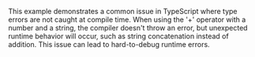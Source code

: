 This example demonstrates a common issue in TypeScript where type errors are not caught at compile time. When using the '+' operator with a number and a string, the compiler doesn't throw an error, but unexpected runtime behavior will occur, such as string concatenation instead of addition. This issue can lead to hard-to-debug runtime errors.